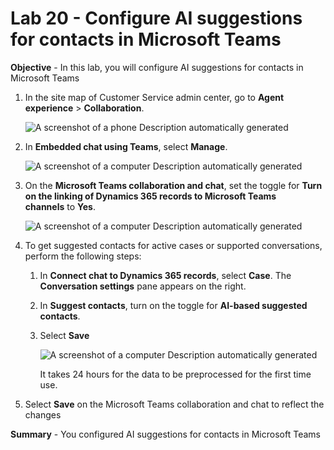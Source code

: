 # Lab 20 - Configure AI suggestions for contacts in Microsoft Teams

**Objective** - In this lab, you will configure AI suggestions for contacts in Microsoft Teams

1.  In the site map of Customer Service admin center, go to **Agent experience** \> **Collaboration**.

    ![A screenshot of a phone Description automatically
generated](./media/media21/image1.png)

2.  In **Embedded chat using Teams**, select **Manage**.

    ![A screenshot of a computer Description automatically
generated](./media/media21/image2.png)

3.  On the **Microsoft Teams collaboration and chat**, set the toggle
    for **Turn on the linking of Dynamics 365 records to Microsoft Teams
    channels** to **Yes**.

    ![A screenshot of a computer Description automatically
generated](./media/media21/image3.png)

4.  To get suggested contacts for active cases or supported
    conversations, perform the following steps:

    1.  In **Connect chat to Dynamics 365 records**, select **Case**.
        The **Conversation settings** pane appears on the right.

    2.  In **Suggest contacts**, turn on the toggle for **AI-based
        suggested contacts**.

    3.  Select **Save**

        ![A screenshot of a computer Description automatically generated](./media/media21/image4.png)

        It takes 24 hours for the data to be preprocessed for the first time
        use.

5. Select **Save** on the Microsoft Teams collaboration and chat to
reflect the changes


**Summary** - You configured AI suggestions for contacts in Microsoft Teams
